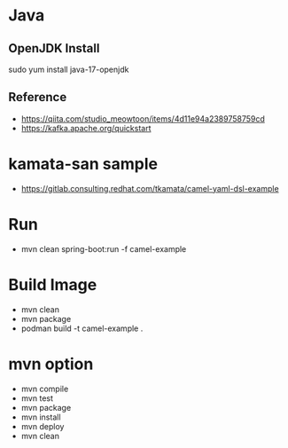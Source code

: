# Java
## OpenJDK Install
sudo yum install java-17-openjdk
## Reference
* https://qiita.com/studio_meowtoon/items/4d11e94a2389758759cd
* https://kafka.apache.org/quickstart

# kamata-san sample
* https://gitlab.consulting.redhat.com/tkamata/camel-yaml-dsl-example

# Run
* mvn clean spring-boot:run -f camel-example

# Build Image
* mvn clean
* mvn package
* podman build -t camel-example .

# mvn option 
* mvn compile
* mvn test
* mvn package
* mvn install
* mvn deploy
* mvn clean